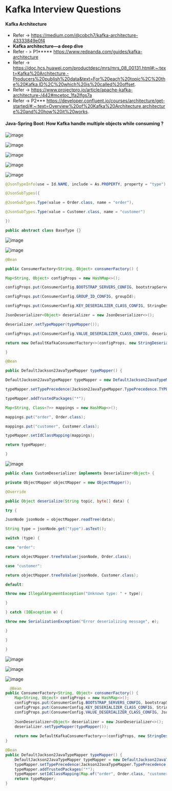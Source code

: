 # Kafka Interview Questions

#### Kafka Architecture

* Refer -> https://medium.com/@cobch7/kafka-architecture-43333849e0f4
*  **Kafka architecture—a deep dive**
* Refer - > P1*****  https://www.redpanda.com/guides/kafka-architecture
* Refer -> https://doc.hcs.huawei.com/productdesc/mrs/mrs_08_00131.html#:~:text=Kafka%20Architecture,-Producers%20publish%20data&text=For%20each%20topic%2C%20the%20Kafka,ID%2C%20which%20is%20called%20offset.
* Refer -> https://www.projectpro.io/article/apache-kafka-architecture-/442#mcetoc_1fa2lfgs7a
* Refer -> P2*** https://developer.confluent.io/courses/architecture/get-started/#:~:text=Overview%20of%20Kafka%20Architecture,architecture%20and%20how%20it%20works.

#### Java-Spring Boot: How Kafka handle multiple objects while consuming ?

![image](https://github.com/user-attachments/assets/b27087b2-b343-4b44-85aa-2e65e794d177)

![image](https://github.com/user-attachments/assets/15954401-d263-41f4-a6c1-17d7efaddc8e)

![image](https://github.com/user-attachments/assets/a621f315-cc34-4925-8c10-02e387ccd53e)

![image](https://github.com/user-attachments/assets/169e9c88-504d-45e7-8550-4831e88322e6)

![image](https://github.com/user-attachments/assets/c37ef08b-ad22-4aa9-91a9-fbc33582bd2f)

```java
@JsonTypeInfo(use = Id.NAME, include = As.PROPERTY, property = "type")

@JsonSubTypes({

@JsonSubTypes.Type(value = Order.class, name = "order"),

@JsonSubTypes.Type(value = Customer.class, name = "customer")

})

public abstract class BaseType {}
```
![image](https://github.com/user-attachments/assets/64cf3ae7-811e-48a0-87d8-d6cd8ea4523f)

![image](https://github.com/user-attachments/assets/d5a34a70-9d54-4da6-abeb-24a24c2852f9)

```java
@Bean

public ConsumerFactory<String, Object> consumerFactory() {

Map<String, Object> configProps = new HashMap<>();

configProps.put(ConsumerConfig.BOOTSTRAP_SERVERS_CONFIG, bootstrapServers);

configProps.put(ConsumerConfig.GROUP_ID_CONFIG, groupId);

configProps.put(ConsumerConfig.KEY_DESERIALIZER_CLASS_CONFIG, StringDeserializer.class);

JsonDeserializer<Object> deserializer = new JsonDeserializer<>();

deserializer.setTypeMapper(typeMapper());

configProps.put(ConsumerConfig.VALUE_DESERIALIZER_CLASS_CONFIG, deserializer);

return new DefaultKafkaConsumerFactory<>(configProps, new StringDeserializer(), deserializer);

}

@Bean

public DefaultJackson2JavaTypeMapper typeMapper() {

DefaultJackson2JavaTypeMapper typeMapper = new DefaultJackson2JavaTypeMapper();

typeMapper.setTypePrecedence(Jackson2JavaTypeMapper.TypePrecedence.TYPE_ID);

typeMapper.addTrustedPackages("*");

Map<String, Class<?>> mappings = new HashMap<>();

mappings.put("order", Order.class);

mappings.put("customer", Customer.class);

typeMapper.setIdClassMapping(mappings);

return typeMapper;

}
```

![image](https://github.com/user-attachments/assets/7ed6eaeb-4b22-4ce6-8d7b-d88e418bbbd8)

```java
public class CustomDeserializer implements Deserializer<Object> {

private ObjectMapper objectMapper = new ObjectMapper();

@Override

public Object deserialize(String topic, byte[] data) {

try {

JsonNode jsonNode = objectMapper.readTree(data);

String type = jsonNode.get("type").asText();

switch (type) {

case "order":

return objectMapper.treeToValue(jsonNode, Order.class);

case "customer":

return objectMapper.treeToValue(jsonNode, Customer.class);

default:

throw new IllegalArgumentException("Unknown type: " + type);

}

} catch (IOException e) {

throw new SerializationException("Error deserializing message", e);

}

}

}
```
![image](https://github.com/user-attachments/assets/0a1d5ec7-7b70-46e9-a7eb-be758509a1fc)

![image](https://github.com/user-attachments/assets/ebe8f819-2ded-43ec-bc6c-04c05d008877)

![image](https://github.com/user-attachments/assets/75b2b18c-5a00-4afd-93a0-eb1bab2ecb12)

```java
  @Bean
public ConsumerFactory<String, Object> consumerFactory() {
    Map<String, Object> configProps = new HashMap<>();
    configProps.put(ConsumerConfig.BOOTSTRAP_SERVERS_CONFIG, bootstrapServers);
    configProps.put(ConsumerConfig.KEY_DESERIALIZER_CLASS_CONFIG, StringDeserializer.class);
    configProps.put(ConsumerConfig.VALUE_DESERIALIZER_CLASS_CONFIG, JsonDeserializer.class);
    
    JsonDeserializer<Object> deserializer = new JsonDeserializer<>();
    deserializer.setTypeMapper(typeMapper());
    
    return new DefaultKafkaConsumerFactory<>(configProps, new StringDeserializer(), deserializer);
}

@Bean
public DefaultJackson2JavaTypeMapper typeMapper() {
    DefaultJackson2JavaTypeMapper typeMapper = new DefaultJackson2JavaTypeMapper();
    typeMapper.setTypePrecedence(Jackson2JavaTypeMapper.TypePrecedence.TYPE_ID);
    typeMapper.addTrustedPackages("*");
    typeMapper.setIdClassMapping(Map.of("order", Order.class, "customer", Customer.class));
    return typeMapper;
}
```
